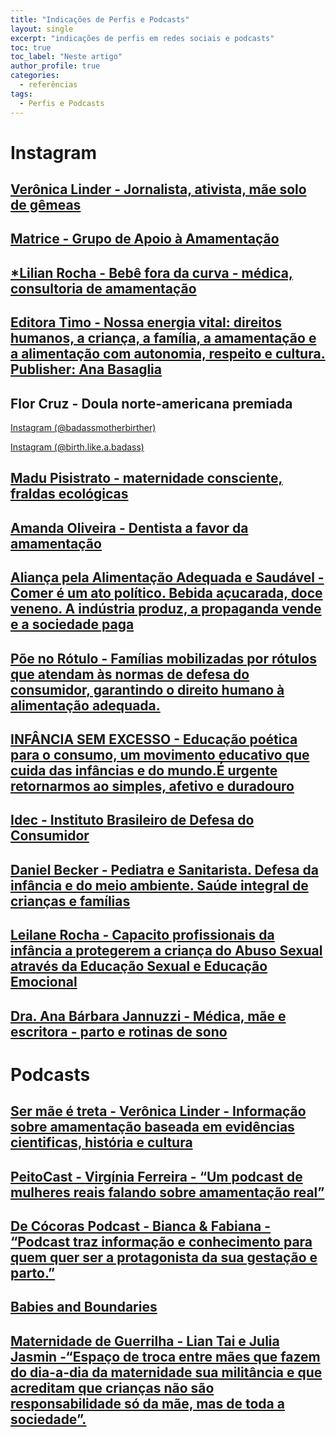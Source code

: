 ```yaml
---
title: "Indicações de Perfis e Podcasts"
layout: single
excerpt: "indicações de perfis em redes sociais e podcasts"
toc: true
toc_label: "Neste artigo"
author_profile: true
categories:
  - referências
tags:
  - Perfis e Podcasts
---
```


# Instagram

## [Verônica Linder - Jornalista, ativista, mãe solo de gêmeas](https://www.instagram.com/averonicalinder/)

## [Matrice - Grupo de Apoio à Amamentação](https://www.instagram.com/matrice_sp/)

## [*Lilian Rocha - Bebê fora da curva - médica, consultoria de amamentação](https://www.instagram.com/bbforadacurva/)

## [Editora Timo - Nossa energia vital: direitos humanos, a criança, a família, a amamentação e a alimentação com autonomia, respeito e cultura. Publisher: Ana Basaglia](https://www.instagram.com/editoratimo/)

## Flor Cruz - Doula norte-americana premiada
[Instagram (@badassmotherbirther)](https://www.instagram.com/badassmotherbirther/)

[Instagram (@birth.like.a.badass)](https://www.instagram.com/birth.like.a.badass/)

## [Madu Pisistrato - maternidade consciente, fraldas ecológicas](https://www.instagram.com/madupisistrato/)

## [Amanda Oliveira - Dentista a favor da amamentação](https://www.instagram.com/sorriremamar/)

## [Aliança pela Alimentação Adequada e Saudável - Comer é um ato político. Bebida açucarada, doce veneno. A indústria produz, a propaganda vende e a sociedade paga](https://www.instagram.com/aliancaalimentacao/)

## [Põe no Rótulo - Famílias mobilizadas por rótulos que atendam às normas de defesa do consumidor, garantindo o direito humano à alimentação adequada.](https://www.instagram.com/poenorotulo/)

## [INFÂNCIA SEM EXCESSO - Educação poética para o consumo, um movimento educativo que cuida das infâncias e do mundo.É urgente retornarmos ao simples, afetivo e duradouro](https://www.instagram.com/infanciasemexcesso/)

## [Idec - Instituto Brasileiro de Defesa do Consumidor](https://www.instagram.com/idecbr/)

## [Daniel Becker - Pediatra e Sanitarista. Defesa da infância e do meio ambiente. Saúde integral de crianças e famílias](https://www.instagram.com/pediatriaintegralbr/)

## [Leilane Rocha - Capacito profissionais da infância a protegerem a criança do Abuso Sexual através da Educação Sexual e Educação Emocional](https://www.instagram.com/leilianerochapsicologa/)

## [Dra. Ana Bárbara Jannuzzi - Médica, mãe e escritora - parto e rotinas de sono](https://www.instagram.com/drajannuzzi/)

# Podcasts

## [Ser mãe é treta - Verônica Linder - Informação sobre amamentação baseada em evidências cientificas, história e cultura](http://apoia.se/averonicalinder)

## [PeitoCast - Virgínia Ferreira - “Um podcast de mulheres reais falando sobre amamentação real”](https://open.spotify.com/show/6o8EDTnHWkpt1to4dJZbyc?si=9f5280e67d4b447a)

## [De Cócoras Podcast - Bianca & Fabiana - “Podcast traz informação e conhecimento para quem quer ser a protagonista da sua gestação e parto.”](https://open.spotify.com/show/23wRpwBZNsCNvHckKBgooj?si=757ee268837e4345)

## [Babies and Boundaries](https://open.spotify.com/show/7KRbqostTnkcef6aQbtoWM?si=29357e34f4ab4338)

## [Maternidade de Guerrilha - Lian Tai e Julia Jasmin -“Espaço de troca entre mães que fazem do dia-a-dia da maternidade sua militância e que acreditam que crianças não são responsabilidade só da mãe, mas de toda a sociedade”.](https://open.spotify.com/show/0pRuftrTzx4LmvyTnyGp3N?si=788cccb960924962)